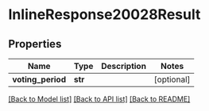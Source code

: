 # InlineResponse20028Result

## Properties
Name | Type | Description | Notes
------------ | ------------- | ------------- | -------------
**voting_period** | **str** |  | [optional] 

[[Back to Model list]](../README.md#documentation-for-models) [[Back to API list]](../README.md#documentation-for-api-endpoints) [[Back to README]](../README.md)


